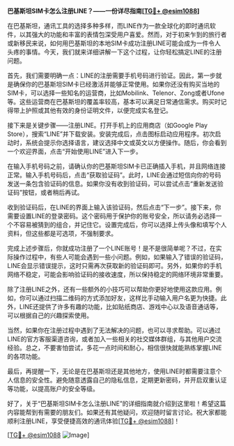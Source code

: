 **巴基斯坦SIM卡怎么注册LINE？——一份详尽指南[[TG💪+ @esim1088](https://t.me/s/esim1088)]**

在巴基斯坦，通讯工具的选择多种多样，而LINE作为一款全球化的即时通讯软件，以其强大的功能和丰富的表情包深受用户喜爱。然而，对于初来乍到的旅行者或新移民来说，如何用巴基斯坦的本地SIM卡成功注册LINE可能会成为一件令人头疼的事情。今天，我们就来详细讲解一下这个过程，让你轻松搞定LINE的注册问题。

首先，我们需要明确一点：LINE的注册需要手机号码进行验证。因此，第一步就是确保你的巴基斯坦SIM卡已经激活并能够正常使用。如果你还没有购买当地的SIM卡，可以选择一些知名的运营商，比如Mobilink、Telenor、Zong或者Ufone等。这些运营商在巴基斯坦的覆盖率较高，基本可以满足日常通信需求。购买时记得带上护照或其他有效的身份证明文件，以便完成实名登记。

接下来是关键步骤——注册LINE。打开手机上的应用商店（如Google Play Store），搜索“LINE”并下载安装。安装完成后，点击图标启动应用程序。初次启动时，系统会提示你选择语言，建议选择中文或英文以方便操作。随后，你会看到一个欢迎界面，点击“开始使用LINE”进入下一步。

在输入手机号码之前，请确认你的巴基斯坦SIM卡已正确插入手机，并且网络连接正常。输入手机号码后，点击“获取验证码”。此时，LINE会通过短信向你的号码发送一条包含验证码的信息。如果你没有收到验证码，可以尝试点击“重新发送验证码”按钮，或者稍后再试。

收到验证码后，在LINE的界面上输入该验证码，然后点击“下一步”。接下来，你需要设置LINE的登录密码。这个密码用于保护你的账号安全，所以请务必选择一个不容易被猜到的组合，并记住它。设置完成后，你可以选择上传头像和填写个人资料，但这些都是可选项，不强制要求。

完成上述步骤后，你就成功注册了一个LINE账号！是不是很简单呢？不过，在实际操作过程中，有些人可能会遇到一些小问题。例如，如果输入了错误的验证码，LINE会显示错误提示，这时只需再次获取新的验证码即可。另外，如果你的手机网络不稳定，可能会影响验证码的接收速度，所以保持稳定的网络环境非常重要。

除了注册LINE之外，还有一些额外的小技巧可以帮助你更好地使用这款应用。例如，你可以通过扫描二维码的方式添加好友，这样比手动输入用户名更为快捷。此外，LINE还提供了许多有趣的功能，比如贴纸商店、游戏中心以及语音通话等，可以根据自己的兴趣探索使用。

当然，如果你在注册过程中遇到了无法解决的问题，也可以寻求帮助。可以通过LINE的官方客服渠道咨询，或者加入一些相关的社交媒体群组，与其他用户交流经验。总之，不要害怕尝试，多花一点时间和耐心，相信很快就能熟练掌握LINE的各项功能。

最后，再提醒一下，无论是在巴基斯坦还是其他地方，使用LINE时都需要注意个人信息的安全性。避免随意透露自己的隐私信息，定期更新密码，并开启双重认证等功能，以提高账户的安全等级。

好了，关于“巴基斯坦SIM卡怎么注册LINE”的详细指南就介绍到这里啦！希望这篇内容能帮到有需要的朋友们。如果还有其他疑问，欢迎随时留言讨论。祝大家都能顺利注册LINE，享受便捷高效的通讯体验[[TG💪+ @esim1088](https://t.me/s/esim1088)]！

[[TG💪+ @esim1088](https://t.me/s/esim1088) ![Image](https://i.postimg.cc/4NQfJmqS/Snipaste-2025-05-13-00-14-12.png)]